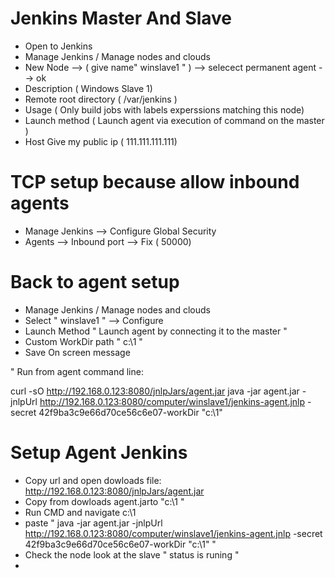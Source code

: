 # Jenkins Master And Slave

- Open to Jenkins
- Manage Jenkins / Manage nodes and clouds
- New Node --> ( give name" winslave1 " ) --> selecect permanent agent --> ok
- Description ( Windows Slave 1)
- Remote root directory ( /var/jenkins )
- Usage ( Only build jobs with labels experssions matching this node)
- Launch method ( Launch agent via execution of command on the master )
- Host Give my public ip ( 111.111.111.111)

# TCP setup because allow inbound agents

- Manage Jenkins --> Configure Global Security
- Agents --> Inbound port --> Fix ( 50000)


# Back to agent setup

- Manage Jenkins / Manage nodes and clouds
- Select " winslave1 " --> Configure
- Launch Method " Launch agent by connecting it to the master " 
- Custom WorkDir path  " c:\1 "
- Save
On screen message 

" Run from agent command line:

curl -sO http://192.168.0.123:8080/jnlpJars/agent.jar
java -jar agent.jar -jnlpUrl http://192.168.0.123:8080/computer/winslave1/jenkins-agent.jnlp -secret 42f9ba3c9e66d70ce56c6e07-workDir "c:\1"

# Setup Agent Jenkins

- Copy url and open dowloads file: http://192.168.0.123:8080/jnlpJars/agent.jar
- Copy from dowloads agent.jarto  "c:\1 " 
- Run CMD and navigate c:\1 
- paste " java -jar agent.jar -jnlpUrl http://192.168.0.123:8080/computer/winslave1/jenkins-agent.jnlp -secret 42f9ba3c9e66d70ce56c6e07-workDir "c:\1" "
- Check the node look at the slave " status is runing "
- 

